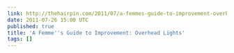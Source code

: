 ```yaml
---
link: http://thehairpin.com/2011/07/a-femmes-guide-to-improvement-overhead-lights
date: 2011-07-26 15:00 UTC
published: true
title: 'A Femme''s Guide to Improvement: Overhead Lights'
tags: []
---
```



